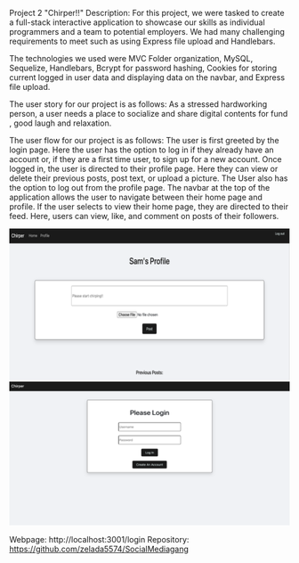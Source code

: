 Project 2 "Chirper!!" Description: For this project, we were tasked to create a full-stack interactive application to showcase our skills as individual programmers and a team to potential employers. We had many challenging requirements to meet such as using Express file upload and Handlebars. 

The technologies we used were MVC Folder organization, MySQL, Sequelize, Handlebars, Bcrypt for password hashing, Cookies for storing current logged in user data and displaying data on the navbar, and Express file upload. 

The user story for our project is as follows: As a stressed hardworking person, a user needs a place to socialize and share digital contents for fund , good laugh and relaxation.

The user flow for our project is as follows: The user is first greeted by the login page. Here the user has the option to log in if they already have an account or, if they are a first time user, to sign up for a new account. Once logged in, the user is directed to their profile page. Here they can view or delete their previous posts, post text, or upload a picture. The User also has the option to log out from the profile page. The navbar at the top of the application allows the user to navigate between their home page and profile. If the user selects to view their home page, they are directed to their feed. Here, users can view, like, and comment on posts of their followers. 

![alt text](./public/images/cirperss1.png)
![alt text](./public/images/chirperss2.png)

Webpage: http://localhost:3001/login
Repository: https://github.com/zelada5574/SocialMediagang

